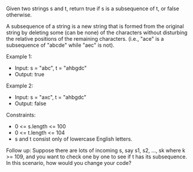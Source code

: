 Given two strings s and t, return true if s is a subsequence of t, or false otherwise.

A subsequence of a string is a new string that is formed from the original string by deleting some (can be none) of the characters without disturbing the relative positions of the remaining characters. (i.e., "ace" is a subsequence of "abcde" while "aec" is not).

Example 1:
- Input: s = "abc", t = "ahbgdc"
- Output: true

Example 2:
- Input: s = "axc", t = "ahbgdc"
- Output: false


Constraints:
- 0 <= s.length <= 100
- 0 <= t.length <= 104
- s and t consist only of lowercase English letters.

Follow up: Suppose there are lots of incoming s, say s1, s2, ..., sk where k >= 109, and you want to check one by one to see if t has its subsequence. In this scenario, how would you change your code?